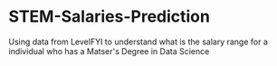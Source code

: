 # STEM-Salaries-Prediction
 Using data from LevelFYI to understand what is the salary range for a individual who has a Matser's Degree in Data Science
